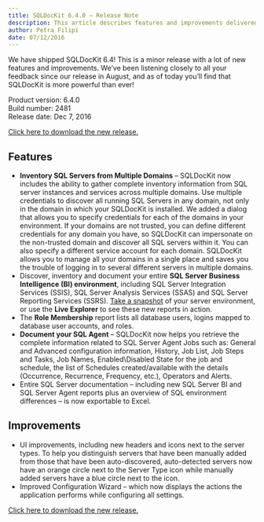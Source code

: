 ```yaml
---
title: SQLDocKit 6.4.0 – Release Note
description: This article describes features and improvements delivered in SQLDocKit 6.4.0
author: Petra Filipi
date: 07/12/2016
---
```


We have shipped SQLDocKit 6.4! This is a minor release with a lot of new features and improvements.
We’ve been listening closely to all your feedback since our release in August, and as of today you’ll find that SQLDocKit is more powerful than ever!

Product version: 6.4.0  
Build number: 2481  
Release date: Dec 7, 2016

[Click here to download the new release.](https://www.syskit.com/products/sql-manager/download)

## Features
* __Inventory SQL Servers from Multiple Domains__ – SQLDocKit now includes the ability to gather complete inventory information from SQL server instances and services across multiple domains. Use multiple credentials to discover all running SQL Servers in any domain, not only in the domain in which your SQLDocKit is installed. We added a dialog that allows you to specify credentials for each of the domains in your environment. If your domains are not trusted, you can define different credentials for any domain you have, so SQLDocKit can impersonate on the non-trusted domain and discover all SQL servers within it. You can also specify a different service account for each domain. SQLDocKit allows you to manage all your domains in a single place and saves you the trouble of logging in to several different servers in multiple domains.
* Discover, inventory and document your entire __SQL Server Business Intelligence (BI) environment__, including SQL Server Integration Services (SSIS), SQL Server Analysis Services (SSAS) and SQL Server Reporting Services (SSRS). [Take a snapshot](#internal/how-to/server-environment-snapshots/take-manual-snapshots) of your server environment, or use the __Live Explorer__ to see these new reports in action.
* The __Role Membership__ report lists all database users, logins mapped to database user accounts, and roles.
* __Document your SQL Agent__ – SQLDocKit now helps you retrieve the complete information related to SQL Server Agent Jobs such as: General and Advanced configuration information, History, Job List, Job Steps and Tasks, Job Names, Enabled\Disabled State for the job and schedule, the list of Schedules created/available with the details (Occurrence, Recurrence, Frequency, etc.), Operators and Alerts.
* Entire SQL Server documentation – including new SQL Server BI and SQL Server Agent reports plus an overview of SQL environment differences – is now exportable to Excel.

## Improvements
* UI improvements, including new headers and icons next to the server types. To help you distinguish servers that have been manually added from those that have been auto-discovered, auto-detected servers now have an orange circle next to the Server Type icon while manually added servers have a blue circle next to the icon.
* Improved Configuration Wizard – which now displays the actions the application performs while configuring all settings.

[Click here to download the new release.](https://www.syskit.com/products/sql-manager/download)
